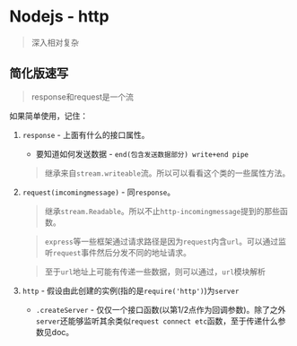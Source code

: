 # Nodejs - http
> 深入相对复杂

## 简化版速写

> response和request是一个流

如果简单使用，记住：

1. `response` - 上面有什么的接口属性。

    * 要知道如何发送数据 - `end(包含发送数据部分) write+end pipe`
    
    > 继承来自`stream.writeable`流。所以可以看看这个类的一些属性方法。

2. `request(imcomingmessage)` - 同`response`。

    > 继承`stream.Readable`。所以不止`http-incomingmessage`提到的那些函数。

    > `express`等一些框架通过请求路径是因为`request`内含`url`。可以通过监听`request`事件然后分发不同的地址请求。

    > 至于`url`地址上可能有传递一些数据，则可以通过，`url`模块解析

3. `http` - 假设由此创建的实例(指的是`require('http')`)为`server`
    * `.createServer` - 仅仅一个接口函数(以第1/2点作为回调参数)。除了之外`server`还能够监听其余类似`request connect etc`函数，至于传递什么参数见doc。
